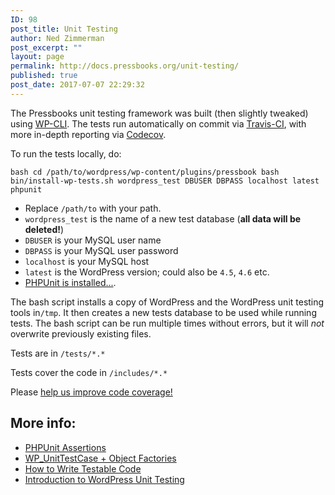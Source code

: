 ```yaml
---
ID: 98
post_title: Unit Testing
author: Ned Zimmerman
post_excerpt: ""
layout: page
permalink: http://docs.pressbooks.org/unit-testing/
published: true
post_date: 2017-07-07 22:29:32
---
```

The Pressbooks unit testing framework was built (then slightly tweaked) using [WP-CLI][1]. The tests run automatically on commit via [Travis-CI][2], with more in-depth reporting via [Codecov][3].

To run the tests locally, do:

`bash
cd /path/to/wordpress/wp-content/plugins/pressbook
bash bin/install-wp-tests.sh wordpress_test DBUSER DBPASS localhost latest
phpunit`

*   Replace `/path/to` with your path.
*   `wordpress_test` is the name of a new test database (**all data will be deleted!**)
*   `DBUSER` is your MySQL user name
*   `DBPASS` is your MySQL user password
*   `localhost` is your MySQL host
*   `latest` is the WordPress version; could also be `4.5`, `4.6` etc.
*   [PHPUnit is installed...][4].

The bash script installs a copy of WordPress and the WordPress unit testing tools in`/tmp`. It then creates a new tests database to be used while running tests. The bash script can be run multiple times without errors, but it will *not* overwrite previously existing files.

Tests are in `/tests/*.*`

Tests cover the code in `/includes/*.*`

Please [help us improve code coverage!][5]

## More info:

*   [PHPUnit Assertions][6]
*   [WP_UnitTestCase + Object Factories][7]
*   [How to Write Testable Code][8]
*   [Introduction to WordPress Unit Testing][9]

 [1]: https://github.com/wp-cli/wp-cli/wiki/Plugin-Unit-Tests
 [2]: https://travis-ci.org/pressbooks/pressbooks
 [3]: https://codecov.io/gh/pressbooks/pressbooks
 [4]: https://phpunit.de/manual/4.8/en/installation.html
 [5]: https://coveralls.io/github/pressbooks/pressbooks?branch=dev
 [6]: https://phpunit.de/manual/4.8/en/appendixes.assertions.html
 [7]: http://codesymphony.co/writing-wordpress-plugin-unit-tests/#object-factories
 [8]: http://code.tutsplus.com/tutorials/how-to-write-testable-and-maintainable-code-in-php--net-31726
 [9]: http://carlalexander.ca/introduction-wordpress-unit-testing/